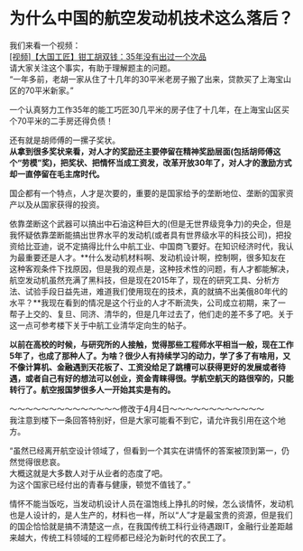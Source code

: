 # 为什么中国的航空发动机技术这么落后？

我们来看一个视频：  
[[视频]【大国工匠】钳工胡双钱：35年没有出过一个次品](http://news.cntv.cn/2015/05/02/VIDE1430565297660399.shtml)  
请大家关注这个事实，有助于理解题主的问题。  
“一年多前，老胡一家从住了十几年的30平米老房子搬了出来，贷款买了上海宝山区的70平米新家。”  

一个认真努力工作35年的能工巧匠30几平米的房子住了十几年，在上海宝山区买个70平米的二手房还得负债！  

还有就是胡师傅的一摞子奖状。  
**从拿到很多奖状来看，对人才的奖励还主要停留在精神奖励层面(包括胡师傅这个“劳模”奖)，把奖状、把情怀当成工资发，改革开放30年了，对人才的激励方式却一直停留在毛主席时代。**  

国企都有一个特点，人才是次要的，重要的是国家给予的垄断地位、垄断的国家资产以及从国家获得的投资。  

依靠垄断这个武器可以搞出中石油这种巨大的(但是无世界级竞争力)的央企，但是我怀疑依靠垄断能搞出世界水平的发动机(或者具有世界级水平的科技公司)，把投资给比亚迪，说不定搞得比什么中航工业、中国商飞要好。在知识经济时代，我认为最重要还是人才。**什么发动机材料啊、发动机设计啊，控制啊，很多知友在这种客观条件下找原因，但是我的观点是，这种技术性的问题，有人才都能解决，航空发动机虽然充满了黑科技，但是现在2015年了，现在的研究工具、分析方法、试验手段日益先进，难道我们使用现在的技术，真的就搞不出美俄80年代的水平？**我现在看到的情况是这个行业的人才不断流失，公司成立初期，来了一帮子上交的、复旦、同济、清华的，但是几年过去了，他们走的差不多了吧。关于这一点可参考楼下关于中航工业清华定向生的帖子。  

**以前在高校的时候，与研究所的人接触，觉得那些工程师水平相当一般，现在工作5年了，也成了那种人了。为啥？很少人有持续学习的动力，学了多了有啥用，又不像计算机、金融遇到天花板了、工资没给足了跳槽可以获得更好的发展或者待遇，或者自己有好的想法可以创业，资金青睐得很。学航空航天的路很窄的，只能转行了。航空报国梦很多人一开始其实是有的。**  

～～～～～～～～～～～～～～修改于4月4日～～～～～～～～～～～～  
我注意到楼下一条回答特别好，但是大家可能看不到它，请允许我引用在这个地方。  

“虽然已经离开航空设计领域了，但看到一个其实在讲情怀的答案被顶到第一，仍然觉得很悲哀。  
大概这就是大多数人对于从业者的态度了吧。  
为这个国家已经付出的青春与健康，顿觉不值钱了。”  

情怀不能当饭吃，当发动机设计人员在温饱线上挣扎的时候，怎么谈情怀，发动机也是人设计的，是人生产的，材料也一样，所以“人”才是最宝贵的资源，但是我们的国企恰恰就是搞不清楚这一点，在我国传统工科行业待遇跟IT，金融行业差距越来越大，传统工科领域的工程师都已经沦为新时代的农民工了。